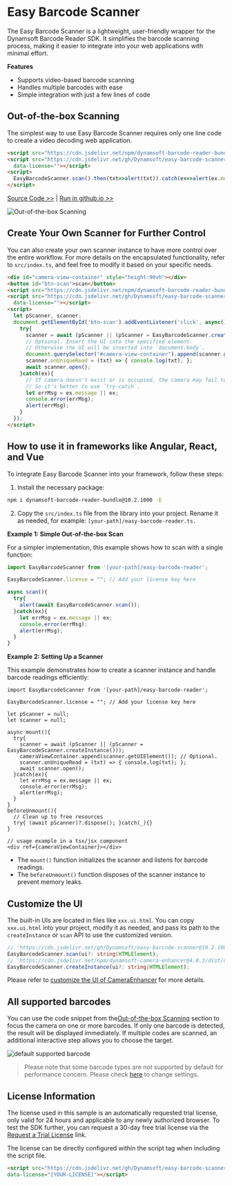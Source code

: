 # Easy Barcode Scanner

The Easy Barcode Scanner is a lightweight, user-friendly wrapper for the Dynamsoft Barcode Reader SDK. It simplifies the barcode scanning process, making it easier to integrate into your web applications with minimal effort.

**Features**
* Supports video-based barcode scanning
* Handles multiple barcodes with ease
* Simple integration with just a few lines of code

## Out-of-the-box Scanning

The simplest way to use Easy Barcode Scanner requires only one line code to create a video decoding web application.

```html
<script src="https://cdn.jsdelivr.net/npm/dynamsoft-barcode-reader-bundle@10.2.1000/dist/dbr.bundle.js"></script>
<script src="https://cdn.jsdelivr.net/gh/Dynamsoft/easy-barcode-scanner@10.2.1009/dist/easy-barcode-scanner.js"
  data-license=""></script>
<script>
  EasyBarcodeScanner.scan().then(txt=>alert(txt)).catch(ex=>alert(ex.message || ex));
</script>
```
[Source Code >>](https://github.com/Dynamsoft/easy-barcode-scanner/blob/main/index.html) | [Run in github.io >>](https://Dynamsoft.github.io/easy-barcode-scanner/index.html)

![Out-of-the-box Scanning](./out-of-the-box-scan.png)

## Create Your Own Scanner for Further Control

You can also create your own scanner instance to have more control over the entire workflow. For more details on the encapsulated functionality, refer to `src/index.ts`, and feel free to modify it based on your specific needs.

```html
<div id="camera-view-container" style="height:90vh"></div>
<button id="btn-scan">scan</button>
<script src="https://cdn.jsdelivr.net/npm/dynamsoft-barcode-reader-bundle@10.2.1000/dist/dbr.bundle.js"></script>
<script src="https://cdn.jsdelivr.net/gh/Dynamsoft/easy-barcode-scanner@10.2.1009/dist/easy-barcode-scanner.js"
  data-license=""></script>
<script>
  let pScanner, scanner;
  document.getElementById('btn-scan').addEventListener('click', async()=>{
    try{
      scanner = await (pScanner || (pScanner = EasyBarcodeScanner.createInstance()));
      // Optional. Insert the UI into the specified element.
      // Otherwise the UI will be inserted into `document.body`.
      document.querySelector("#camera-view-container").append(scanner.getUIElement());
      scanner.onUniqueRead = (txt) => { console.log(txt); };
      await scanner.open();
    }catch(ex){
      // If camera doesn't exist or is occupied, the camera may fail to open.
      // So it's better to use `try-catch`.
      let errMsg = ex.message || ex;
      console.error(errMsg);
      alert(errMsg);
    }
  });
</script>
```

## How to use it in frameworks like Angular, React, and Vue

To integrate Easy Barcode Scanner into your framework, follow these steps:

1. Install the necessary package:

```sh
npm i dynamsoft-barcode-reader-bundle@10.2.1000 -E
```

2. Copy the `src/index.ts` file from the library into your project. Rename it as needed, for example: `[your-path]/easy-barcode-reader.ts.`

**Example 1: Simple Out-of-the-box Scan**

For a simpler implementation, this example shows how to scan with a single function:

```ts
import EasyBarcodeScanner from '[your-path]/easy-barcode-reader';

EasyBarcodeScanner.license = ""; // Add your license key here

async scan(){
  try{
    alert(await EasyBarcodeScanner.scan());
  }catch(ex){
    let errMsg = ex.message || ex;
    console.error(errMsg);
    alert(errMsg);
  }
}
```

**Example 2: Setting Up a Scanner**

This example demonstrates how to create a scanner instance and handle barcode readings efficiently:

```tsx
import EasyBarcodeScanner from '[your-path]/easy-barcode-reader';

EasyBarcodeScanner.license = ""; // Add your license key here

let pScanner = null;
let scanner = null;

async mount(){
  try{
    scanner = await (pScanner || (pScanner = EasyBarcodeScanner.createInstance()));
    cameraViewContainer.append(scanner.getUIElement()); // Optional.
    scanner.onUniqueRead = (txt) => { console.log(txt); };
    await scanner.open();
  }catch(ex){
    let errMsg = ex.message || ex;
    console.error(errMsg);
    alert(errMsg);
  }
}
beforeUnmount(){
  // Clean up to free resources
  try{ (await pScanner)?.dispose(); }catch(_){}
}

// usage example in a tsx/jsx component
<div ref={cameraViewContainer}></div>
```

* The `mount()` function initializes the scanner and listens for barcode readings.
* The `beforeUnmount()` function disposes of the scanner instance to prevent memory leaks.

## Customize the UI

The built-in UIs are located in files like `xxx.ui.html`. You can copy `xxx.ui.html` into your project, modify it as needed, and pass its path to the `createInstance` or `scan` API to use the customized version.

```typescript
// 'https://cdn.jsdelivr.net/gh/Dynamsoft/easy-barcode-scanner@10.2.1009/easy-barcode-scanner.ui.html' by default
EasyBarcodeScanner.scan(ui?: string|HTMLElement);
// 'https://cdn.jsdelivr.net/npm/dynamsoft-camera-enhancer@4.0.3/dist/dce.ui.html' by default
EasyBarcodeScanner.createInstance(ui?: string|HTMLElement);
```

Please refer to [customize the UI of CameraEnhancer](https://www.dynamsoft.com/camera-enhancer/docs/web/programming/javascript/user-guide/index.html#customize-the-ui) for more details.

## All supported barcodes

You can use the code snippet from the[Out-of-the-box Scanning](#out-of-the-box-scanning) section to focus the camera on one or more barcodes. If only one barcode is detected, the result will be displayed immediately. If multiple codes are scanned, an additional interactive step allows you to choose the target.

![default supported barcode](./default-supported-barcode.png)

> Please note that some barcode types are not supported by default for performance concern. Please check [here](https://www.dynamsoft.com/barcode-reader/docs/web/programming/javascript/user-guide/index.html#customize-the-process) to change settings.

## License Information

The license used in this sample is an automatically requested trial license, only valid for 24 hours and applicable to any newly authorized browser. To test the SDK further, you can request a 30-day free trial license via the <a href="https://www.dynamsoft.com/customer/license/trialLicense?ver=10.2.10&utm_source=sampleReadme&product=dbr&package=js" target="_blank">Request a Trial License</a> link.

The license can be directly configured within the script tag when including the script file.

```html
<script src="https://cdn.jsdelivr.net/gh/Dynamsoft/easy-barcode-scanner@10.2.1009/dist/easy-barcode-scanner.js"
data-license="[YOUR-LICENSE]"></script>
```
